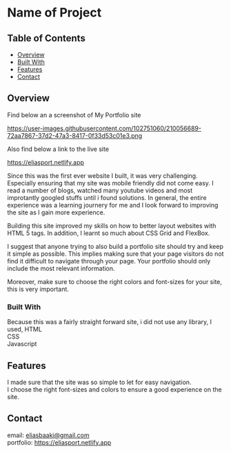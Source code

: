 # Name of Project

## Table of Contents

- [Overview](#overview)
- [Built With](#built-with)
- [Features](#features)
- [Contact](#contact)

## Overview

<!-- TODO: Add a screenshot of the live project.![Screenshot (7)



    1. Link to a 'live demo.'
    2. Describe your overall experience in a couple of sentences.
    3. List a few specific technical things that you learned or improved on.
    4. Share any other tips or guidance for others attempting this or something similar.
 -->
 Find below an a screenshot of My Portfolio site   
 
 https://user-images.githubusercontent.com/102751060/210056689-72aa7867-37d2-47a3-8417-0f33d53c01e3.png
 
 Also find below a link to the live site  
 
 https://eliasport.netlify.app
 
 Since this was the first ever website I built, it was very challenging.
 Especially ensuring that my site was mobile friendly did not come easy. I read a number of blogs, watched many 
 youtube videos and most improtantly googled stuffs until i found solutions. In general, the entire experience was a learning journery for me and I look forward to  improving the site as I gain more experience. 

Building this site improved my skills on how to better layout websites with HTML 5 tags.
In addition, I learnt so much about CSS Grid and FlexBox.

I suggest that anyone trying to also build a portfolio site should try and keep it simple as possible. This implies making sure that your page visitors do not find it difficult to navigate through your page.
Your portfolio should only include the most relevant information.

Moreover, make sure to choose the right colors and font-sizes for your site, this is very important.


### Built With

Because this was a fairly straight forward site, i did not use any library, I used, 
HTML  
CSS  
Javascript  


## Features

<!-- TODO: List what specific 'user problems' that this application solves. -->
I made sure that the site was so simple to let for easy navigation.  
I choose the right font-sizes and colors to ensure a good experience on the site.  

## Contact

email: eliasbaaki@gmail.com  
portfolio: https://eliasport.netlify.app  



